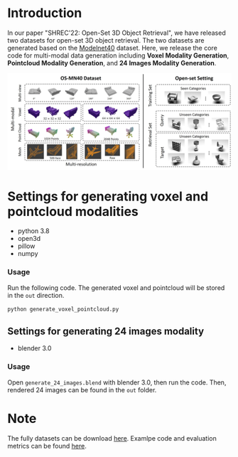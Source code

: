 # Introduction
In our paper "SHREC'22: Open-Set 3D Object Retrieval", we have released two datasets for open-set 3D object retrieval. The two datasets are generated based on the [Modelnet40](https://modelnet.cs.princeton.edu/) dataset. Here, we release the core code for multi-modal data generation including **Voxel Modality Generation**, **Pointcloud Modality Generation**, and **24 Images Modality Generation**.

![intro](docs/graphical_abstract.jpg)

# Settings for generating voxel and pointcloud modalities
- python 3.8
- open3d
- pillow
- numpy

### Usage
Run the following code. The generated voxel and pointcloud will be stored in the `out` direction.
```bash
python generate_voxel_pointcloud.py
```

## Settings for generating 24 images modality
- blender 3.0

### Usage
Open `generate_24_images.blend` with blender 3.0, then run the code. Then, rendered 24 images can be found in the `out` folder.

# Note
The fully datasets can be download [here](https://www.moon-lab.tech/shrec22). Examlpe code and evaluation metrics can be found [here](https://github.com/yifanfeng97/OS-MN40-Example).
